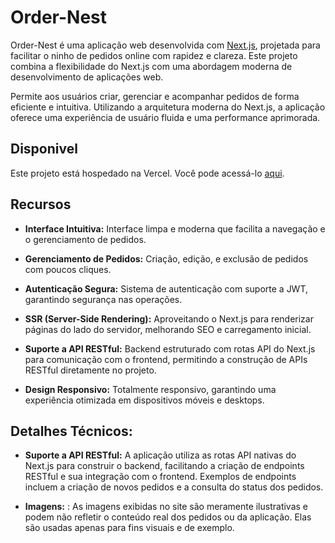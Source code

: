 # Order-Nest

Order-Nest é uma aplicação web desenvolvida com [Next.js](https://nextjs.org/), projetada para facilitar o ninho de pedidos online com rapidez e clareza. Este projeto combina a flexibilidade do Next.js com uma abordagem moderna de desenvolvimento de aplicações web.

Permite aos usuários criar, gerenciar e acompanhar pedidos de forma eficiente e intuitiva. Utilizando a arquitetura moderna do Next.js, a aplicação oferece uma experiência de usuário fluida e uma performance aprimorada.

## Disponivel

Este projeto está hospedado na Vercel. Você pode acessá-lo [aqui](https://example.vercel.app).

## Recursos

- **Interface Intuitiva:** Interface limpa e moderna que facilita a navegação e o gerenciamento de pedidos.
- **Gerenciamento de Pedidos:** Criação, edição, e exclusão de pedidos com poucos cliques.

- **Autenticação Segura:** Sistema de autenticação com suporte a JWT, garantindo segurança nas operações.

- **SSR (Server-Side Rendering):** Aproveitando o Next.js para renderizar páginas do lado do servidor, melhorando SEO e carregamento inicial.

- **Suporte a API RESTful:** Backend estruturado com rotas API do Next.js para comunicação com o frontend, permitindo a construção de APIs RESTful diretamente no projeto.

- **Design Responsivo:** Totalmente responsivo, garantindo uma experiência otimizada em dispositivos móveis e desktops.

## Detalhes Técnicos:

- **Suporte a API RESTful:** A aplicação utiliza as rotas API nativas do Next.js para construir o backend, facilitando a criação de endpoints RESTful e sua integração com o frontend. Exemplos de endpoints incluem a criação de novos pedidos e a consulta do status dos pedidos.

- **Imagens:** : As imagens exibidas no site são meramente ilustrativas e podem não refletir o conteúdo real dos pedidos ou da aplicação. Elas são usadas apenas para fins visuais e de exemplo.
